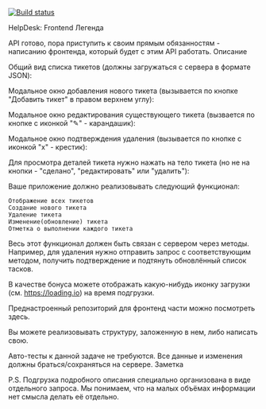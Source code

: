 [![Build status](https://ci.appveyor.com/api/projects/status/51lktm0vafwcx6mf?svg=true)](https://ci.appveyor.com/project/DenisKomov/ahj-homeworks-7-2)

HelpDesk: Frontend
Легенда

API готово, пора приступить к своим прямым обязанностям - написанию фронтенда, который будет с этим API работать.
Описание

Общий вид списка тикетов (должны загружаться с сервера в формате JSON):

Модальное окно добавления нового тикета (вызывается по кнопке "Добавить тикет" в правом верхнем углу):

Модальное окно редактирования существующего тикета (вызвается по кнопке с иконкой "✎" - карандашик):

Модальное окно подтверждения удаления (вызывается по кнопке с иконкой "x" - крестик):

Для просмотра деталей тикета нужно нажать на тело тикета (но не на кнопки - "сделано", "редактировать" или "удалить"):

Ваше приложение должно реализовывать следующий функционал:

    Отображение всех тикетов
    Создание нового тикета
    Удаление тикета
    Изменение(обновление) тикета
    Отметка о выполнении каждого тикета

Весь этот функционал должен быть связан с сервером через методы. Например, для удаления нужно отправить запрос с соответствующим методом, получить подтверждение и подтянуть обновлённый список тасков.

В качестве бонуса можете отображать какую-нибудь иконку загрузки (см. https://loading.io) на время подгрузки.

Преднастроенный репозиторий для фронтенд части можно посмотреть здесь.

Вы можете реализовывать структуру, заложенную в нем, либо написать свою.

Авто-тесты к данной задаче не требуются. Все данные и изменения должны браться/сохраняться на сервере.
Заметка

P.S. Подгрузка подробного описания специально организована в виде отдельного запроса. Мы понимаем, что на малых объёмах информации нет смысла делать её отдельно.